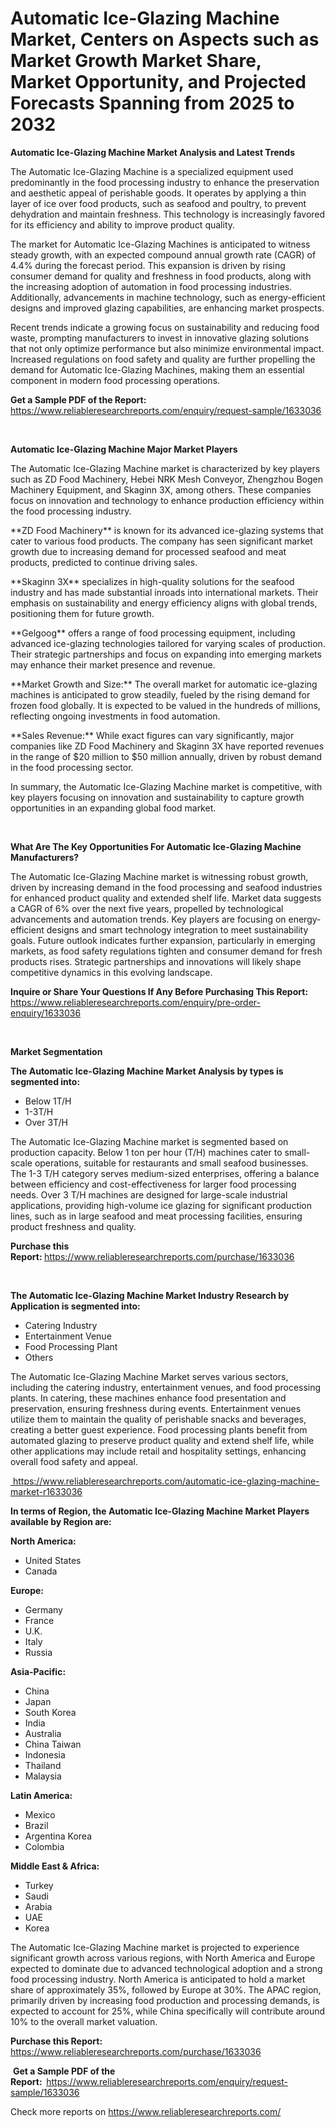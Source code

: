 <p><h1>Automatic Ice-Glazing Machine Market, Centers on Aspects such as Market Growth Market Share, Market Opportunity, and Projected Forecasts Spanning from 2025 to 2032</h1></p><p><strong>Automatic Ice-Glazing Machine Market Analysis and Latest Trends</strong></p>
<p><p>The Automatic Ice-Glazing Machine is a specialized equipment used predominantly in the food processing industry to enhance the preservation and aesthetic appeal of perishable goods. It operates by applying a thin layer of ice over food products, such as seafood and poultry, to prevent dehydration and maintain freshness. This technology is increasingly favored for its efficiency and ability to improve product quality.</p><p>The market for Automatic Ice-Glazing Machines is anticipated to witness steady growth, with an expected compound annual growth rate (CAGR) of 4.4% during the forecast period. This expansion is driven by rising consumer demand for quality and freshness in food products, along with the increasing adoption of automation in food processing industries. Additionally, advancements in machine technology, such as energy-efficient designs and improved glazing capabilities, are enhancing market prospects.</p><p>Recent trends indicate a growing focus on sustainability and reducing food waste, prompting manufacturers to invest in innovative glazing solutions that not only optimize performance but also minimize environmental impact. Increased regulations on food safety and quality are further propelling the demand for Automatic Ice-Glazing Machines, making them an essential component in modern food processing operations.</p></p>
<p><strong>Get a Sample PDF of the Report:&nbsp;</strong> <a href="https://www.reliableresearchreports.com/enquiry/request-sample/1633036?utm_campaign=2246&utm_medium=2&utm_source=Github&utm_content=ia&utm_term=29032025&utm_id=automatic-ice-glazing-machine">https://www.reliableresearchreports.com/enquiry/request-sample/1633036</a></p>
<p>&nbsp;</p>
<p><strong>Automatic Ice-Glazing Machine Major Market Players</strong></p>
<p><p>The Automatic Ice-Glazing Machine market is characterized by key players such as ZD Food Machinery, Hebei NRK Mesh Conveyor, Zhengzhou Bogen Machinery Equipment, and Skaginn 3X, among others. These companies focus on innovation and technology to enhance production efficiency within the food processing industry.</p><p>**ZD Food Machinery** is known for its advanced ice-glazing systems that cater to various food products. The company has seen significant market growth due to increasing demand for processed seafood and meat products, predicted to continue driving sales.</p><p>**Skaginn 3X** specializes in high-quality solutions for the seafood industry and has made substantial inroads into international markets. Their emphasis on sustainability and energy efficiency aligns with global trends, positioning them for future growth.</p><p>**Gelgoog** offers a range of food processing equipment, including advanced ice-glazing technologies tailored for varying scales of production. Their strategic partnerships and focus on expanding into emerging markets may enhance their market presence and revenue.</p><p>**Market Growth and Size:** The overall market for automatic ice-glazing machines is anticipated to grow steadily, fueled by the rising demand for frozen food globally. It is expected to be valued in the hundreds of millions, reflecting ongoing investments in food automation.</p><p>**Sales Revenue:** While exact figures can vary significantly, major companies like ZD Food Machinery and Skaginn 3X have reported revenues in the range of $20 million to $50 million annually, driven by robust demand in the food processing sector.</p><p>In summary, the Automatic Ice-Glazing Machine market is competitive, with key players focusing on innovation and sustainability to capture growth opportunities in an expanding global food market.</p></p>
<p>&nbsp;</p>
<p><strong>What Are The Key Opportunities For Automatic Ice-Glazing Machine Manufacturers?</strong></p>
<p><p>The Automatic Ice-Glazing Machine market is witnessing robust growth, driven by increasing demand in the food processing and seafood industries for enhanced product quality and extended shelf life. Market data suggests a CAGR of 6% over the next five years, propelled by technological advancements and automation trends. Key players are focusing on energy-efficient designs and smart technology integration to meet sustainability goals. Future outlook indicates further expansion, particularly in emerging markets, as food safety regulations tighten and consumer demand for fresh products rises. Strategic partnerships and innovations will likely shape competitive dynamics in this evolving landscape.</p></p>
<p><strong>Inquire or Share Your Questions If Any Before Purchasing This Report:</strong> <a href="https://www.reliableresearchreports.com/enquiry/pre-order-enquiry/1633036?utm_campaign=2246&utm_medium=2&utm_source=Github&utm_content=ia&utm_term=29032025&utm_id=automatic-ice-glazing-machine">https://www.reliableresearchreports.com/enquiry/pre-order-enquiry/1633036</a></p>
<p>&nbsp;</p>
<p><strong>Market Segmentation</strong></p>
<p><strong>The Automatic Ice-Glazing Machine Market Analysis by types is segmented into:</strong></p>
<p><ul><li>Below 1T/H</li><li>1-3T/H</li><li>Over 3T/H</li></ul></p>
<p><p>The Automatic Ice-Glazing Machine market is segmented based on production capacity. Below 1 ton per hour (T/H) machines cater to small-scale operations, suitable for restaurants and small seafood businesses. The 1-3 T/H category serves medium-sized enterprises, offering a balance between efficiency and cost-effectiveness for larger food processing needs. Over 3 T/H machines are designed for large-scale industrial applications, providing high-volume ice glazing for significant production lines, such as in large seafood and meat processing facilities, ensuring product freshness and quality.</p></p>
<p><strong>Purchase this Report:&nbsp;</strong><a href="https://www.reliableresearchreports.com/purchase/1633036?utm_campaign=2246&utm_medium=2&utm_source=Github&utm_content=ia&utm_term=29032025&utm_id=automatic-ice-glazing-machine">https://www.reliableresearchreports.com/purchase/1633036</a></p>
<p>&nbsp;</p>
<p><strong>The Automatic Ice-Glazing Machine Market Industry Research by Application is segmented into:</strong></p>
<p><ul><li>Catering Industry</li><li>Entertainment Venue</li><li>Food Processing Plant</li><li>Others</li></ul></p>
<p><p>The Automatic Ice-Glazing Machine Market serves various sectors, including the catering industry, entertainment venues, and food processing plants. In catering, these machines enhance food presentation and preservation, ensuring freshness during events. Entertainment venues utilize them to maintain the quality of perishable snacks and beverages, creating a better guest experience. Food processing plants benefit from automated glazing to preserve product quality and extend shelf life, while other applications may include retail and hospitality settings, enhancing overall food safety and appeal.</p></p>
<p><a href="https://www.reliableresearchreports.com/automatic-ice-glazing-machine-market-r1633036?utm_campaign=2246&utm_medium=2&utm_source=Github&utm_content=ia&utm_term=29032025&utm_id=automatic-ice-glazing-machine">&nbsp;https://www.reliableresearchreports.com/automatic-ice-glazing-machine-market-r1633036</a></p>
<p><strong>In terms of Region, the Automatic Ice-Glazing Machine Market Players available by Region are:</strong></p>
<p>
    <p> <strong> North America: </strong>
        <ul>
            <li>United States</li>
            <li>Canada</li>
        </ul>
        </p> 
    <p> <strong> Europe: </strong>
        <ul>
            <li>Germany</li>
            <li>France</li>
            <li>U.K.</li>
            <li>Italy</li>
            <li>Russia</li>
        </ul>
        </p> 
    <p> <strong> Asia-Pacific: </strong>
        <ul>
            <li>China</li>
            <li>Japan</li>
            <li>South Korea</li>
            <li>India</li>
            <li>Australia</li>
            <li>China Taiwan</li>
            <li>Indonesia</li>
            <li>Thailand</li>
            <li>Malaysia</li>
        </ul>
        </p> 
    <p> <strong> Latin America: </strong>
        <ul>
            <li>Mexico</li>
            <li>Brazil</li>
            <li>Argentina Korea</li>
            <li>Colombia</li>
        </ul>
        </p> 
    <p> <strong> Middle East & Africa: </strong>
        <ul>
            <li>Turkey</li>
            <li>Saudi</li>
            <li>Arabia</li>
            <li>UAE</li>
            <li>Korea</li>
        </ul>
    </p>
    </p>
<p><p>The Automatic Ice-Glazing Machine market is projected to experience significant growth across various regions, with North America and Europe expected to dominate due to advanced technological adoption and a strong food processing industry. North America is anticipated to hold a market share of approximately 35%, followed by Europe at 30%. The APAC region, primarily driven by increasing food production and processing demands, is expected to account for 25%, while China specifically will contribute around 10% to the overall market valuation.</p></p>
<p><strong>Purchase this Report: </strong><a href="https://www.reliableresearchreports.com/purchase/1633036?utm_campaign=2246&utm_medium=2&utm_source=Github&utm_content=ia&utm_term=29032025&utm_id=automatic-ice-glazing-machine">https://www.reliableresearchreports.com/purchase/1633036</a></p>
<p>&nbsp;<strong>Get a Sample PDF of the Report:&nbsp;&nbsp;</strong><a href="https://www.reliableresearchreports.com/enquiry/request-sample/1633036?utm_campaign=2246&utm_medium=2&utm_source=Github&utm_content=ia&utm_term=29032025&utm_id=automatic-ice-glazing-machine">https://www.reliableresearchreports.com/enquiry/request-sample/1633036</a></p>
<p><strong></strong></p>
<p>Check more reports on <a href="https://www.reliableresearchreports.com/?utm_campaign=2246&utm_medium=2&utm_source=Github&utm_content=ia&utm_term=29032025&utm_id=automatic-ice-glazing-machine">https://www.reliableresearchreports.com/</a></p>